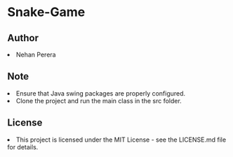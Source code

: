 # Snake-Game

## Author
<li>Nehan Perera</li>

## Note 
<li>Ensure that Java swing packages are properly configured.</li>
<li>Clone the project and run the main class in the src folder.</li>

## License
<li>This project is licensed under the MIT License - see the LICENSE.md file for details.</li>
